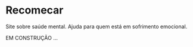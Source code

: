 # Recomecar
Site sobre saúde mental. Ajuda para quem está em sofrimento emocional.

EM CONSTRUÇÃO ...
